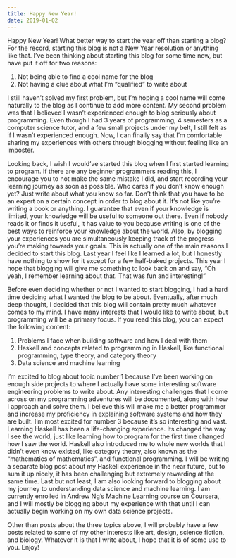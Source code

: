 ```yaml
---
title: Happy New Year!
date: 2019-01-02
---
```


Happy New Year! What better way to start the year off than starting a blog? For the record, starting this blog is not a New Year resolution or anything like that. I’ve been thinking about starting this blog for some time now, but have put it off for two reasons:

1. Not being able to find a cool name for the blog
2. Not having a clue about what I’m “qualified” to write about

I still haven’t solved my first problem, but I’m hoping a cool name will come naturally to the blog as I continue to add more content. My second problem was that I believed I wasn’t experienced enough to blog seriously about programming. Even though I had 3 years of programming, 4 semesters as a computer science tutor, and a few small projects under my belt, I still felt as if I wasn’t experienced enough. Now, I can finally say that I’m comfortable sharing my experiences with others through blogging without feeling like an imposter.

Looking back, I wish I would’ve started this blog when I first started learning to program. If there are any beginner programmers reading this, I encourage you to not make the same mistake I did, and start recording your learning journey as soon as possible. Who cares if you don’t know enough yet? Just write about what you know so far. Don’t think that you have to be an expert on a certain concept in order to blog about it. It’s not like you’re writing a book or anything. I guarantee that even if your knowledge is limited, your knowledge will be useful to someone out there. Even if nobody reads it or finds it useful, it has value to you because writing is one of the best ways to reinforce your knowledge about the world. Also, by blogging your experiences you are simultaneously keeping track of the progress you’re making towards your goals. This is actually one of the main reasons I decided to start this blog. Last year I feel like I learned a lot, but I honestly have nothing to show for it except for a few half-baked projects. This year I hope that blogging will give me something to look back on and say, “Oh yeah, I remember learning about that. That was fun and interesting!”

Before even deciding whether or not I wanted to start blogging, I had a hard time deciding what I wanted the blog to be about. Eventually, after much deep thought, I decided that this blog will contain pretty much whatever comes to my mind. I have many interests that I would like to write about, but programming will be a primary focus. If you read this blog, you can expect the following content:

1. Problems I face when building software and how I deal with them
2. Haskell and concepts related to programming in Haskell, like functional programming, type theory, and category theory
3. Data science and machine learning

I’m excited to blog about topic number 1 because I’ve been working on enough side projects to where I actually have some interesting software engineering problems to write about. Any interesting challenges that I come across on my programming adventures will be documented, along with how I approach and solve them. I believe this will make me a better programmer and increase my proficiency in explaining software systems and how they are built. I’m most excited for number 3 because it’s so interesting and vast. Learning Haskell has been a life-changing experience. Its changed the way I see the world, just like learning how to program for the first time changed how I saw the world. Haskell also introduced me to whole new worlds that I didn’t even know existed, like category theory, also known as the “mathematics of mathematics”, and functional programming. I will be writing a separate blog post about my Haskell experience in the near future, but to sum it up nicely, it has been challenging but extremely rewarding at the same time. Last but not least, I am also looking forward to blogging about my journey to understanding data science and machine learning. I am currently enrolled in Andrew Ng’s Machine Learning course on Coursera, and I will mostly be blogging about my experience with that until I can actually begin working on my own data science projects.

Other than posts about the three topics above, I will probably have a few posts related to some of my other interests like art, design, science fiction, and biology. Whatever it is that I write about, I hope that it is of some use to you. Enjoy!

